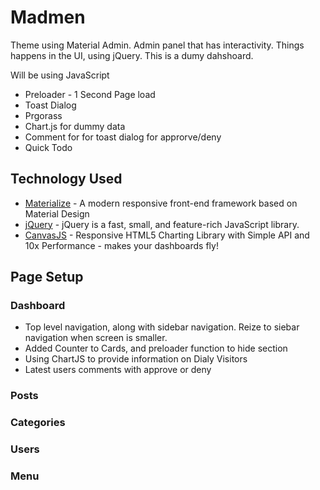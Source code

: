 # Madmen

Theme using Material Admin. Admin panel that has interactivity. Things happens in the UI, using jQuery.
This is a dumy dahshoard.

Will be using JavaScript 
* Preloader - 1 Second Page load
* Toast Dialog
* Prgorass
* Chart.js for dummy data
* Comment for for toast dialog for approrve/deny
* Quick Todo

## Technology Used
* [Materialize](https://materializecss.com/) - A modern responsive front-end framework based on Material Design
* [jQuery](https://jquery.com/) - jQuery is a fast, small, and feature-rich JavaScript library.
* [CanvasJS](https://canvasjs.com/) - Responsive HTML5 Charting Library with Simple API and 10x Performance - makes your dashboards fly!

## Page Setup


### Dashboard
* Top level navigation, along with sidebar navigation. Reize to siebar navigation when screen is smaller.
* Added Counter to Cards, and preloader function to hide section
* Using ChartJS to provide information on Dialy Visitors
* Latest users comments with approve or deny

### Posts

### Categories

### Users

### Menu


